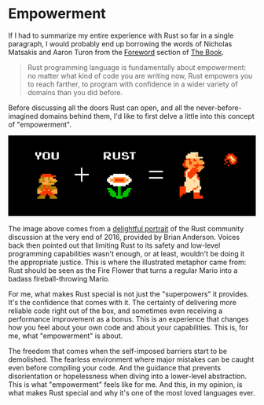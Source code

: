 # Empowerment

If I had to summarize my entire experience with Rust so far in a single paragraph,
I would probably end up borrowing the words of Nicholas Matsakis and Aaron Turon from the 
[Foreword](https://doc.rust-lang.org/book/foreword.html) section of
[The Book](https://doc.rust-lang.org/book/).

> Rust programming language is fundamentally about empowerment: no matter what
kind of code you are writing now, Rust empowers you to reach farther, to program
with confidence in a wider variety of domains than you did before.

Before discussing all the doors Rust can open,
and all the never-before-imagined domains behind them,
I'd like to first delve a little into this concept of "empowerment".

![rust-fire-mario-equation](images/rust-fire-mario-equation.png)

The image above comes from a [delightful portrait](https://brson.github.io/fireflowers/)
of the Rust community discussion at the very end of 2016, provided by Brian Anderson.
Voices back then pointed out that limiting Rust to its safety and low-level programming
capabilities wasn't enough, or at least, wouldn't be doing it the appropriate justice.
This is where the illustrated metaphor came from:
Rust should be seen as the Fire Flower that turns a regular Mario
into a badass fireball-throwing Mario.

For me, what makes Rust special is not just the "superpowers" it provides. It's
the confidence that comes with it. The certainty of delivering more reliable
code right out of the box, and sometimes even receiving a performance improvement as a
bonus. This is an experience that changes how you feel about your own code and 
about your capabilities. This is, for me, what "empowerment" is about.

The freedom that comes when the self-imposed barriers start to be demolished.
The fearless environment where major mistakes can be
caught even before compiling your code. And the guidance that prevents
disorientation or hopelessness when diving into a lower-level abstraction. This
is what "empowerment" feels like for me. And this, in my opinion, is what makes
Rust special and why it's one of the most loved languages ever.
